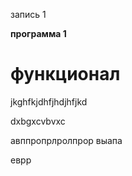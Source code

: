 запись 1

**программа 1**

# функционал

jkghfkjdhfjhdjhfjkd

dxbgxcvbvxc

авппропрлролпрор
выапа

еврр